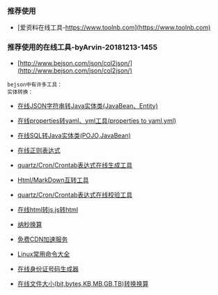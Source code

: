 ### 推荐使用
- [爱资料在线工具-https://www.toolnb.com](https://www.toolnb.com)

### 推荐使用的在线工具-byArvin-20181213-1455
- [http://www.bejson.com/json/col2json/](http://www.bejson.com/json/col2json/)

```
bejson中有许多工具：
实体转换：

```
- [在线JSON字符串转Java实体类(JavaBean、Entity)](http://www.bejson.com/json2javapojo/new/)
- [在线properties转yaml、yml工具(properties to yaml,yml)](https://www.bejson.com/devtools/properties2yaml/)
- [在线SQL转Java实体类(POJO,JavaBean)](http://www.bejson.com/devtools/sql2pojo/)
- [在线正则表达式](http://www.bejson.com/othertools/regex/)
- [quartz/Cron/Crontab表达式在线生成工具](http://www.bejson.com/othertools/cron/)
- [Html/MarkDown互转工具](http://www.bejson.com/convert/html2markdown/)
- [quartz/Cron/Crontab表达式在线校验工具](http://www.bejson.com/othertools/cronvalidate/)
- [在线html转js,js转html](http://www.bejson.com/convert/html_js/)

- [纳秒换算](https://cn.office-converter.com/Nanoseconds-Time-Converter)

- [免费CDN加速服务](https://www.toolfk.com/tool-online-cdnjs)
- [Linux常用命令大全](https://www.toolfk.com/tool-find-linux)


- [在线身份证号码生成器](http://sfz.uzuzuz.com)

- [在线文件大小(bit,bytes,KB,MB,GB,TB)转换换算](http://www.bejson.com/convert/filesize/)